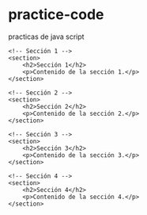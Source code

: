 # practice-code
practicas de java script

<!DOCTYPE html>
<html lang="es">
<head>
    <meta charset="UTF-8">
    <meta name="viewport" content="width=device-width, initial-scale=1.0">
    <title>Mi Página con Cuatro Cuerpos</title>
</head>
<body>

    <!-- Sección 1 -->
    <section>
        <h2>Sección 1</h2>
        <p>Contenido de la sección 1.</p>
    </section>

    <!-- Sección 2 -->
    <section>
        <h2>Sección 2</h2>
        <p>Contenido de la sección 2.</p>
    </section>

    <!-- Sección 3 -->
    <section>
        <h2>Sección 3</h2>
        <p>Contenido de la sección 3.</p>
    </section>

    <!-- Sección 4 -->
    <section>
        <h2>Sección 4</h2>
        <p>Contenido de la sección 4.</p>
    </section>

</body>
</html>
